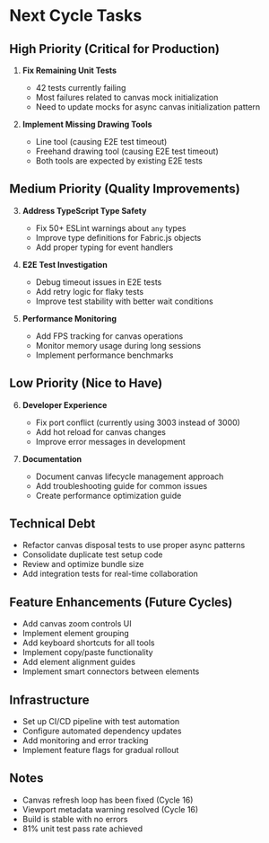 # Next Cycle Tasks

## High Priority (Critical for Production)
1. **Fix Remaining Unit Tests**
   - 42 tests currently failing
   - Most failures related to canvas mock initialization
   - Need to update mocks for async canvas initialization pattern

2. **Implement Missing Drawing Tools**
   - Line tool (causing E2E test timeout)
   - Freehand drawing tool (causing E2E test timeout)
   - Both tools are expected by existing E2E tests

## Medium Priority (Quality Improvements)
3. **Address TypeScript Type Safety**
   - Fix 50+ ESLint warnings about `any` types
   - Improve type definitions for Fabric.js objects
   - Add proper typing for event handlers

4. **E2E Test Investigation**
   - Debug timeout issues in E2E tests
   - Add retry logic for flaky tests
   - Improve test stability with better wait conditions

5. **Performance Monitoring**
   - Add FPS tracking for canvas operations
   - Monitor memory usage during long sessions
   - Implement performance benchmarks

## Low Priority (Nice to Have)
6. **Developer Experience**
   - Fix port conflict (currently using 3003 instead of 3000)
   - Add hot reload for canvas changes
   - Improve error messages in development

7. **Documentation**
   - Document canvas lifecycle management approach
   - Add troubleshooting guide for common issues
   - Create performance optimization guide

## Technical Debt
- Refactor canvas disposal tests to use proper async patterns
- Consolidate duplicate test setup code
- Review and optimize bundle size
- Add integration tests for real-time collaboration

## Feature Enhancements (Future Cycles)
- Add canvas zoom controls UI
- Implement element grouping
- Add keyboard shortcuts for all tools
- Implement copy/paste functionality
- Add element alignment guides
- Implement smart connectors between elements

## Infrastructure
- Set up CI/CD pipeline with test automation
- Configure automated dependency updates
- Add monitoring and error tracking
- Implement feature flags for gradual rollout

## Notes
- Canvas refresh loop has been fixed (Cycle 16)
- Viewport metadata warning resolved (Cycle 16)
- Build is stable with no errors
- 81% unit test pass rate achieved